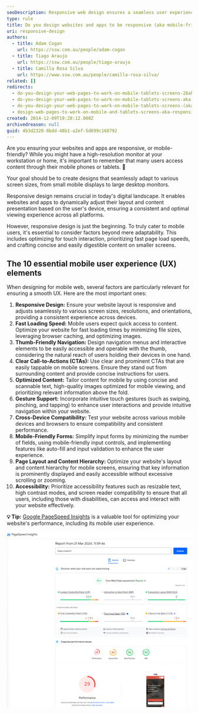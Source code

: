 ```yaml
---
seoDescription: Responsive web design ensures a seamless user experience across various devices and screen sizes by dynamically adjusting layout and content presentation based on the user's device.
type: rule
title: Do you design websites and apps to be responsive (aka mobile-friendly)?
uri: responsive-design
authors:
  - title: Adam Cogan
    url: https://ssw.com.au/people/adam-cogan
  - title: Tiago Araujo
    url: https://ssw.com.au/people/tiago-araujo
  - title: Camilla Rosa Silva
    url: https://www.ssw.com.au/people/camilla-rosa-silva/
related: []
redirects:
  - do-you-design-your-web-pages-to-work-on-mobile-tablets-screens-28aka-responsive-web-design29
  - do-you-design-your-web-pages-to-work-on-mobile-tablets-screens-aka-responsive-web-design
  - do-you-design-your-web-pages-to-work-on-mobile-tablets-screens-(aka-responsive-web-design)
  - design-web-pages-to-work-on-mobile-and-tablets-screens-aka-responsive-web-design
created: 2014-12-09T19:28:12.000Z
archivedreason: null
guid: 4b3d2320-8bdd-48b1-a2ef-5d699c168792
---
```


Are you ensuring your websites and apps are responsive, or mobile-friendly? While you might have a high-resolution monitor at your workstation or home, it's important to remember that many users access content through their mobile phones or tablets. 📱

Your goal should be to create designs that seamlessly adapt to various screen sizes, from small mobile displays to large desktop monitors.

<!--endintro-->

Responsive design remains crucial in today's digital landscape. It enables websites and apps to dynamically adjust their layout and content presentation based on the user's device, ensuring a consistent and optimal viewing experience across all platforms.

However, responsive design is just the beginning. To truly cater to mobile users, it's essential to consider factors beyond mere adaptability. This includes optimizing for touch interaction, prioritizing fast page load speeds, and crafting concise and easily digestible content on smaller screens.

## The 10 essential mobile user experience (UX) elements

When designing for mobile web, several factors are particularly relevant for ensuring a smooth UX. Here are the most important ones:

1. **Responsive Design:** Ensure your website layout is responsive and adjusts seamlessly to various screen sizes, resolutions, and orientations, providing a consistent experience across devices.
2. **Fast Loading Speed:** Mobile users expect quick access to content. Optimize your website for fast loading times by minimizing file sizes, leveraging browser caching, and optimizing images.
3. **Thumb-Friendly Navigation:** Design navigation menus and interactive elements to be easily accessible and operable with the thumb, considering the natural reach of users holding their devices in one hand.
4. **Clear Call-to-Actions (CTAs):** Use clear and prominent CTAs that are easily tappable on mobile screens. Ensure they stand out from surrounding content and provide concise instructions for users.
5. **Optimized Content:** Tailor content for mobile by using concise and scannable text, high-quality images optimized for mobile viewing, and prioritizing relevant information above the fold.
6. **Gesture Support:** Incorporate intuitive touch gestures (such as swiping, pinching, and tapping) to enhance user interactions and provide intuitive navigation within your website.
7. **Cross-Device Compatibility:** Test your website across various mobile devices and browsers to ensure compatibility and consistent performance.
8. **Mobile-Friendly Forms:** Simplify input forms by minimizing the number of fields, using mobile-friendly input controls, and implementing features like auto-fill and input validation to enhance the user experience.
9. **Page Layout and Content Hierarchy:** Optimize your website's layout and content hierarchy for mobile screens, ensuring that key information is prominently displayed and easily accessible without excessive scrolling or zooming.
10. **Accessibility:** Prioritize accessibility features such as resizable text, high contrast modes, and screen reader compatibility to ensure that all users, including those with disabilities, can access and interact with your website effectively.

**💡 Tip:** [Google PageSpeed Insights](https://pagespeed.web.dev/) is a valuable tool for optimizing your website's performance, including its mobile user experience.

![Figure: Google PageSpeed Insights provides both lab and field data about your site's loading speed on mobile devices, along with actionable recommendations to improve performance.](ssw-france-mobile-performance-google-pagespeed.png)
